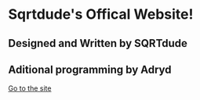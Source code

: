 # Sqrtdude's Offical Website!
## Designed and Written by SQRTdude
## Aditional programming by Adryd
[Go to the site](http://sqrtdude.github.io)
